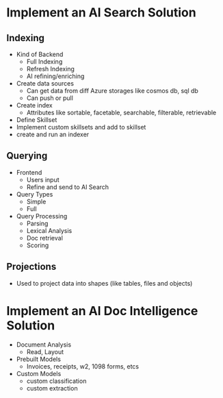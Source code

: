 # Implement an AI Search Solution

  ## Indexing
  * Kind of Backend
      - Full Indexing
      - Refresh Indexing
      - AI refining/enriching
  * Create data sources
      - Can get data from diff Azure storages like cosmos db, sql db
      -  Can push or pull
  * Create index
      - Attributes like sortable, facetable, searchable, filterable, retrievable
  * Define Skillset
  * Implement custom skillsets and add to skillset
  * create and run an indexer
  ## Querying
  * Frontend
      - Users input
      - Refine and send to AI Search
  * Query Types
      - Simple
      - Full
  * Query Processing
      - Parsing
      - Lexical Analysis
      - Doc retrieval
      - Scoring
   
  ## Projections
  * Used to project data into shapes (like tables, files and objects)

# Implement an AI Doc Intelligence Solution

* Document Analysis
    - Read, Layout
* Prebuilt Models
    - Invoices, receipts, w2, 1098 forms, etcs
* Custom Models
    - custom classification
    - custom extraction

